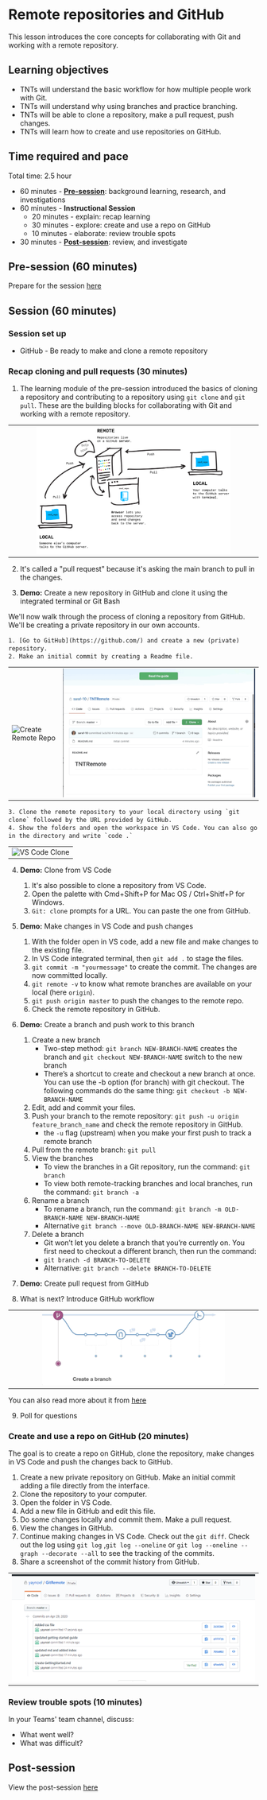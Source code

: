 # Remote repositories and GitHub

This lesson introduces the core concepts for collaborating with Git and working with a remote repository.

## Learning objectives

* TNTs will understand the basic workflow for how multiple people work with Git.
* TNTs will understand why using branches and practice branching.
* TNTs will be able to clone a repository, make a pull request, push changes.
* TNTs will learn how to create and use repositories on GitHub.

## Time required and pace

Total time: 2.5 hour

* 60 minutes - [**Pre-session**](https://github.com/tnt-summer-academy/Curriculum/wiki/%5BENG2.0%5D-Remote-Repositories-and-GitHub): background learning, research, and investigations
* 60 minutes - **Instructional Session**
    * 20 minutes - explain: recap learning
    * 30 minutes - explore: create and use a repo on GitHub
    * 10 minutes - elaborate: review trouble spots
* 30 minutes - [**Post-session**](https://github.com/tnt-summer-academy/Curriculum/wiki/%5BENG2.0%5D-Remote-Repositories-and-GitHub): review, and investigate

## Pre-session (60 minutes)

Prepare for the session [here](../../../wiki/[ENG2.0]-Remote-Repositories-and-GitHub)

## Session (60 minutes)

### Session set up

* GitHub - Be ready to make and clone a remote repository

### Recap cloning and pull requests (30 minutes)

1. The learning module of the pre-session introduced the basics of cloning a repository and contributing to a repository using `git clone` and `git pull`. These are the building blocks for collaborating with Git and working with a remote repository.

<table style="border: none">
    <tr align="center">
        <td><img src="./remotes.png" alt="Clone, Pull and Push" width="80%"> </td>
    
</tr>
</table>

2. It's called a "pull request" because it's asking the main branch to pull in the changes.

3. **Demo:** Create a new repository in GitHub and clone it using the integrated terminal or Git Bash

We'll now walk through the process of cloning a repository from GitHub. We'll be creating a private repository in our own accounts.

    1. [Go to GitHub](https://github.com/) and create a new (private) repository.
    2. Make an initial commit by creating a Readme file.

<table style="border: none">
    <tr>
        <td><img src="./CreateRemoteRepo.gif" alt="Create Remote Repo"> </td>
        <td><img src="./CloneURL.gif" alt="Clone URL"></td>
    </tr>
</table>

    3. Clone the remote repository to your local directory using `git clone` followed by the URL provided by GitHub.
    4. Show the folders and open the workspace in VS Code. You can also go in the directory and write `code .`

<table style="border: none">
    <tr align="center">
        <td><img src="./VSCodeRemoteClone.gif" width="75%" alt= "VS Code Clone"> </td> 
 </tr>
</table>

4. **Demo:** Clone from VS Code

    1. It's also possible to clone a repository from VS Code.
    2. Open the palette with Cmd+Shift+P for Mac OS / Ctrl+Shitf+P for Windows.
    3. `Git: clone` prompts for a URL. You can paste the one from GitHub.

5. **Demo:** Make changes in VS Code and push changes

    1. With the folder open in VS code, add a new file and make changes to the existing file.
    2. In VS Code integrated terminal, then  `git add .` to stage the files.
    3. `git commit -m "yourmessage"` to create the commit. The changes are now committed locally.
    5. `git remote -v` to know what remote branches are available on your local (here `origin`).
    6. `git push origin master` to push the changes to the remote repo.
    7. Check the remote repository in GitHub.

6. **Demo:** Create a branch and push work to this branch
    1. Create a new branch
        - Two-step method: `git branch NEW-BRANCH-NAME` creates the branch and `git checkout NEW-BRANCH-NAME` switch to the new branch
        - There’s a shortcut to create and checkout a new branch at once. You can use the -b option (for branch) with git checkout. The following commands do the same thing: `git checkout -b NEW-BRANCH-NAME`
    2. Edit, add and commit your files.
    3. Push your branch to the remote repository: `git push -u origin feature_branch_name` and check the remote repository in GitHub.
         - the `-u` flag (upstream) when you make your first push to track a remote branch
    4. Pull from the remote branch: `git pull`
    5. View the branches
        - To view the branches in a Git repository, run the command: `git branch`
        - To view both remote-tracking branches and local branches, run the command: `git branch -a`
    6. Rename a branch
        - To rename a branch, run the command: `git branch -m OLD-BRANCH-NAME NEW-BRANCH-NAME`
        - Alternative `git branch --move OLD-BRANCH-NAME NEW-BRANCH-NAME`
    7. Delete a branch
         - Git won’t let you delete a branch that you’re currently on. You first need to checkout a different branch, then run the command:
        - `git branch -d BRANCH-TO-DELETE`
        - Alternative: `git branch --delete BRANCH-TO-DELETE`

7. **Demo:** Create pull request from GitHub

8. What is next? Introduce GitHub workflow

<table style="border: none">
    <tr align="center">
        <td><img src="./GitHubWorkFlow.gif" width="75%" alt="GitHub work flow]"> 
    </td> 
 </tr>
</table>

You can also read more about it from [here](https://guides.github.com/introduction/flow/)

9. Poll for questions

### Create and use a repo on GitHub (20 minutes)

The goal is to create a repo on GitHub, clone the repository, make changes in VS Code and push the changes back to GitHub.

1. Create a new private repository on GitHub. Make an initial commit adding a file directly from the interface.
2. Clone the repository to your computer.
3. Open the folder in VS Code.
4. Add a new file in GitHub and edit this file.
5. Do some changes locally and commit them. Make a pull request.
6. View the changes in GitHub.
7. Continue making changes in VS Code. Check out the `git diff`. Check out the log using `git log` ,`git log --oneline` or `git log --oneline --graph --decorate --all` to see the tracking of the commits.
8. Share a screenshot of the commit history from GitHub.

<table style="border: none">
    <tr align="center">
        <td><img src="./commitHistory.png" alt="commit History"> </td>
    </tr>
</table>


### Review trouble spots (10 minutes)

In your Teams' team channel, discuss:

* What went well?
* What was difficult?

## Post-session

View the post-session [here](https://github.com/tnt-summer-academy/Curriculum/wiki/%5BENG2.0%5D-Remote-Repositories-and-GitHub)
